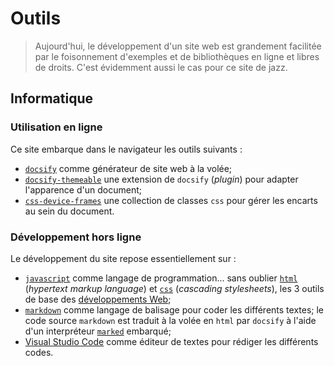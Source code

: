 # Outils

> Aujourd'hui, le développement d'un site web est grandement facilitée par le foisonnement d'exemples et de bibliothèques en ligne et libres de droits.
> C'est évidemment aussi le cas pour ce site de <span style="font-family:var(--font-cursive)">jazz</span>.

## Informatique

### Utilisation en ligne
Ce site embarque dans le navigateur les outils suivants :

- <a href='https://docsify.js.org/#/' target=_blank><code>docsify</code></a> comme générateur de site web à la volée;
- <a href='https://jhildenbiddle.github.io/docsify-themeable' target=_blank><code>docsify-themeable</code></a> une extension de `docsify` (_plugin_) pour adapter l'apparence d'un document;
- <a href="https://jhildenbiddle.github.io/css-device-frames" target=_blank><code>css-device-frames</code></a> une collection de classes `css` pour gérer les encarts au sein du document.

### Développement hors ligne
Le développement du site repose essentiellement sur :

- <a href='https://developer.mozilla.org/docs/Web/JavaScript' target=_blank><code>javascript</code></a> comme langage de programmation... sans oublier <a href='https://developer.mozilla.org/docs/Web/HTML' target=_blank><code>html</code></a> (<em>hypertext markup language</em>) et <a href='https://developer.mozilla.org/fr/docs/Web/CSS' target=_blank><code>css</code></a> (<em>cascading stylesheets</em>), les 3 outils de base des <a href='https://developer.mozilla.org/docs/Learn' target=_blank>développements Web</a>;
- <a href='https://fr.wikipedia.org/wiki/Markdown' target=_blank><code>markdown</code></a> comme langage de balisage pour coder les différents textes; le code source <code>markdown</code> est traduit à la volée en <code>html</code> par <code>docsify</code> à l'aide d'un interpréteur <a href='https://marked.js.org' target=_blank><code>marked</code></a> embarqué;
- <a href='https://code.visualstudio.com' target=_blank>Visual Studio Code</a> comme éditeur de textes pour rédiger les différents codes.